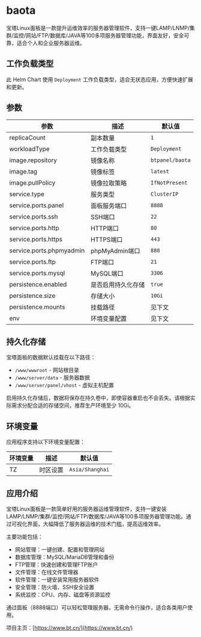 # baota

宝塔Linux面板是一款提升运维效率的服务器管理软件，支持一键LAMP/LNMP/集群/监控/网站/FTP/数据库/JAVA等100多项服务器管理功能，界面友好，安全可靠，适合个人和企业服务器运维。

## 工作负载类型

此 Helm Chart 使用 `Deployment` 工作负载类型，适合无状态应用，方便快速扩展和更新。

## 参数

| 参数                | 描述               | 默认值         |
|---------------------|--------------------|---------------|
| replicaCount        | 副本数量           | `1`           |
| workloadType        | 工作负载类型       | `Deployment`  |
| image.repository    | 镜像名称           | `btpanel/baota` |
| image.tag           | 镜像标签           | `latest`      |
| image.pullPolicy    | 镜像拉取策略       | `IfNotPresent`|
| service.type        | 服务类型           | `ClusterIP`   |
| service.ports.panel | 面板服务端口       | `8888`        |
| service.ports.ssh   | SSH端口            | `22`          |
| service.ports.http  | HTTP端口           | `80`          |
| service.ports.https | HTTPS端口          | `443`         |
| service.ports.phpmyadmin | phpMyAdmin端口 | `888`         |
| service.ports.ftp   | FTP端口            | `21`          |
| service.ports.mysql | MySQL端口          | `3306`        |
| persistence.enabled | 是否启用持久化存储 | `true`        |
| persistence.size    | 存储大小           | `10Gi`        |
| persistence.mounts  | 挂载路径           | 见下文        |
| env                | 环境变量配置       | 见下文        |

## 持久化存储

宝塔面板的数据默认挂载在以下路径：
- `/www/wwwroot` - 网站根目录
- `/www/server/data` - 服务器数据
- `/www/server/panel/vhost` - 虚拟主机配置

启用持久化存储后，数据将保存在持久卷中，即使容器重启也不会丢失。请根据实际需求分配合适的存储空间，推荐生产环境至少 10Gi。

## 环境变量

应用程序支持以下环境变量配置：

| 环境变量           | 描述                       | 默认值           |
|--------------------|----------------------------|------------------|
| TZ                 | 时区设置                   | `Asia/Shanghai`  |

## 应用介绍

宝塔Linux面板是一款简单好用的服务器运维管理软件，支持一键安装LAMP/LNMP/集群/监控/网站/FTP/数据库/JAVA等100多项服务器管理功能。通过可视化界面，大幅降低了服务器运维的技术门槛，提高运维效率。

主要功能包括：
- 网站管理：一键创建、配置和管理网站
- 数据库管理：MySQL/MariaDB管理和备份
- FTP管理：快速创建和管理FTP账户
- 文件管理：在线文件管理器
- 软件管理：一键安装常用服务器软件
- 安全管理：防火墙、SSH安全设置
- 系统监控：CPU、内存、磁盘等资源监控

通过面板（8888端口）可以轻松管理服务器，无需命令行操作，适合各类用户使用。

项目主页：[https://www.bt.cn/](https://www.bt.cn/)